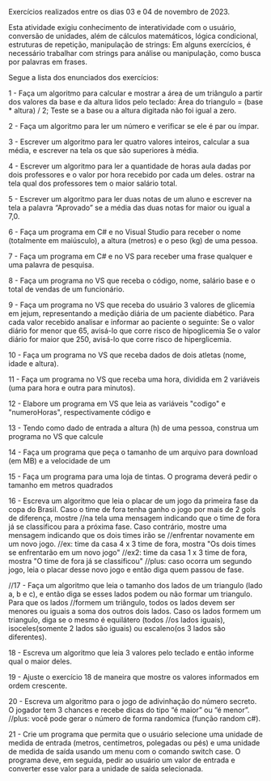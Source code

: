 Exercícios realizados entre os dias 03 e 04 de novembro de 2023. 

Esta atividade exigiu conhecimento de interatividade com o usuário, conversão de unidades, além de cálculos matemáticos, lógica condicional, estruturas de repetição, manipulação de strings: Em alguns exercícios, é necessário trabalhar com strings para análise ou manipulação, como busca por palavras em frases.

Segue a lista dos enunciados dos exercícios:

1 - Faça um algoritmo para calcular e mostrar a área de um triângulo a partir dos valores da base e da altura lidos pelo teclado: 
Área do triangulo = (base * altura) / 2;
Teste se a base ou a altura digitada não foi igual a zero. 

2 - Faça um algoritmo para ler um número e verificar se ele é par ou ímpar.

3 - Escrever um algoritmo para ler quatro valores inteiros, calcular a sua média, e escrever na tela os que são superiores à média.

4 - Escrever um algoritmo para ler a quantidade de horas aula dadas por dois professores e o valor por hora recebido por cada um deles. 
ostrar na tela qual dos professores tem o maior salário total.

5 - Escrever um algoritmo para ler duas notas de um aluno e escrever na tela a palavra “Aprovado” se a média das duas notas for maior ou igual a 7,0. 

6 - Faça um programa em C# e no Visual Studio para receber o nome (totalmente em maiúsculo), a altura (metros) e o peso (kg) de uma pessoa.

7 - Faça um programa em C# e no VS para receber uma frase qualquer e uma palavra de pesquisa.

8 - Faça um programa no VS que receba o código, nome, salário base e o total de vendas de um funcionário.

9 - Faça um programa no VS que receba do usuário 3 valores de glicemia em jejum, representando a medição diária de um paciente diabético. Para cada valor recebido analisar e informar ao paciente o seguinte:
Se o valor diário for menor que 65, avisá-lo que corre risco de hipoglicemia
Se o valor diário for maior que 250, avisá-lo que corre risco de hiperglicemia.

10 - Faça um programa no VS que receba dados de dois atletas (nome, idade e altura).

11 - Faça um programa no VS que receba uma hora, dividida em 2 variáveis (uma para hora e outra para minutos).

12 - Elabore um programa em VS que leia as variáveis "codigo" e "numeroHoras", respectivamente código e 

13 - Tendo como dado de entrada a altura (h) de uma pessoa, construa um programa no VS que calcule 

14 - Faça um programa que peça o tamanho de um arquivo para download (em MB) e a velocidade de um 

15 - Faça um programa para uma loja de tintas. O programa deverá pedir o tamanho em metros quadrados 

16 - Escreva um algoritmo que leia o placar de um jogo da primeira fase da copa do Brasil. Caso o time de fora tenha ganho o jogo por mais de 2 gols de diferença, mostre
//na tela uma mensagem indicando que o time de fora já se classificou para a próxima fase. Caso contrário, mostre uma mensagem indicando que os dois times irão se
//enfrentar novamente em um novo jogo.
//ex: time da casa 4 x 3 time de fora, mostra "Os dois times se enfrentarão em um novo jogo"
//ex2: time da casa 1 x 3 time de fora, mostra "O time de fora já se classificou"
//plus: caso ocorra um segundo jogo, leia o placar desse novo jogo e então diga quem passou de fase.

//17 - Faça um algoritmo que leia o tamanho dos lados de um triangulo (lado a, b e c), e então diga se esses lados podem ou não formar um triangulo. Para que os lados
//formem um triângulo, todos os lados devem ser menores ou iguais a soma dos outros dois lados. Caso os lados formem um triangulo, diga se o mesmo é equilátero (todos
//os lados iguais), isoceles(somente 2 lados são iguais) ou escaleno(os 3 lados são diferentes).

18 - Escreva um algoritmo que leia 3 valores pelo teclado e então informe qual o maior deles.

19 - Ajuste o exercício 18 de maneira que mostre os valores informados em ordem crescente.

20 - Escreva um algoritmo para o jogo de adivinhação do número secreto. O jogador tem 3 chances e recebe dicas do tipo “é maior” ou “é menor”. 
//plus: você pode gerar o número de forma randomica (função random c#).

21 - Crie um programa que permita que o usuário selecione uma unidade de medida de entrada (metros, centímetros, polegadas ou pés) e uma unidade de medida de saída usando um menu com o comando switch case. O programa deve, em seguida, pedir ao usuário um valor de entrada e converter esse valor para a unidade de saída selecionada.

    
